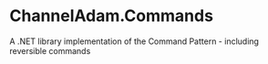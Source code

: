 # ChannelAdam.Commands
A .NET library implementation of the Command Pattern - including reversible commands
